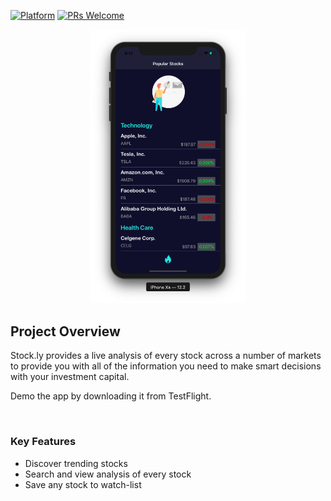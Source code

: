 [![Platform](https://img.shields.io/cocoapods/p/LFAlertController.svg?style=flat)](http://cocoapods.org/pods/LFAlertController)
[![PRs Welcome](https://img.shields.io/badge/PRs-welcome-brightgreen.svg?style=flat-square)](http://makeapullrequest.com)


<p align="center">
    <img src="screenshot.png" alt="GIF walk-through" width="250">  
</p>

## Project Overview

Stock.ly provides a live analysis of every stock across a number of markets to provide you with all of the information you need to make smart decisions with your investment capital.

Demo the app by downloading it from TestFlight.

<br>

### Key Features

- Discover trending stocks
- Search and view analysis of every stock
- Save any stock to watch-list


